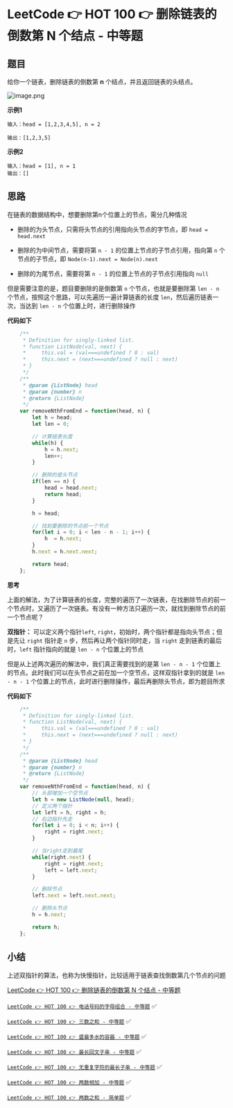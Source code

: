 # LeetCode 👉 HOT 100 👉 删除链表的倒数第 N 个结点 - 中等题

## 题目

给你一个链表，删除链表的倒数第 **n** 个结点，并且返回链表的头结点。


![image.png](https://p9-juejin.byteimg.com/tos-cn-i-k3u1fbpfcp/fc845525125d4fa3878658284fd2ce3e~tplv-k3u1fbpfcp-watermark.image?)

**示例1**

    输入：head = [1,2,3,4,5], n = 2
    
    输出：[1,2,3,5]

**示例2**

    输入：head = [1], n = 1
    输出：[]

## 思路

在链表的数据结构中，想要删除第n个位置上的节点，需分几种情况

- 删除的为头节点，只需将头节点的引用指向头节点的字节点，即 `head = head.next`

- 删除的为中间节点，需要将第 `n - 1` 的位置上节点的子节点引用，指向第 `n` 个节点的子节点，即 `Node(n-1).next = Node(n).next`

- 删除的为尾节点，需要将第 `n - 1` 的位置上节点的子节点引用指向 `null`

但是需要注意的是，题目要删除的是倒数第 `n` 个节点，也就是要删除第 `len - n` 个节点，按照这个思路，可以先遍历一遍计算链表的长度 `len`，然后遍历链表一次，当达到 `len - n` 个位置上时，进行删除操作


**代码如下**

```js
    /**
     * Definition for singly-linked list.
     * function ListNode(val, next) {
     *     this.val = (val===undefined ? 0 : val)
     *     this.next = (next===undefined ? null : next)
     * }
     */
    /**
     * @param {ListNode} head
     * @param {number} n
     * @return {ListNode}
     */
    var removeNthFromEnd = function(head, n) {
        let h = head;
        let len = 0;

        // 计算链表长度
        while(h) {
            h = h.next;
            len++;
        }

        // 删除的是头节点
        if(len == n) {
            head = head.next;
            return head;
        }

        h = head;

        // 找到要删除的节点前一个节点
        for(let i = 0; i < len - n - 1; i++) {
            h  = h.next;
        }
        h.next = h.next.next;

        return head;
    };
```

**思考**

上面的解法，为了计算链表的长度，完整的遍历了一次链表，在找删除节点的前一个节点时，又遍历了一次链表。有没有一种方法只遍历一次，就找到删除节点的前一个节点呢？

**双指针：** 可以定义两个指针`left`, `right`，初始时，两个指针都是指向头节点；但是先让 `right` 指针走 `n` 步，然后再让两个指针同时走，当 `right` 走到链表的最后时，`left` 指针指向的就是  `len - n` 个位置上的节点

但是从上述两次遍历的解法中，我们真正需要找到的是第 `len - n - 1` 个位置上的节点。此时我们可以在头节点之前在加一个空节点，这样双指针拿到的就是 `len - n - 1` 个位置上的节点，此时进行删除操作，最后再删除头节点，即为题目所求

**代码如下**

```js
    /**
     * Definition for singly-linked list.
     * function ListNode(val, next) {
     *     this.val = (val===undefined ? 0 : val)
     *     this.next = (next===undefined ? null : next)
     * }
     */
    /**
     * @param {ListNode} head
     * @param {number} n
     * @return {ListNode}
     */
    var removeNthFromEnd = function(head, n) {
        // 头部增加一个空节点
        let h = new ListNode(null, head);
        // 定义两个指针
        let left = h, right = h;
        // 右边指针先走
        for(let i = 0; i < n; i++) {
            right = right.next;
        }

        // 当right走到最尾
        while(right.next) {
            right = right.next;
            left = left.next;
        }

        // 删除节点
        left.next = left.next.next;

        // 删除头节点
        h = h.next;

        return h;
    };
```

## 小结

上述双指针的算法，也称为快慢指针，比较适用于链表查找倒数第几个节点的问题

[LeetCode 👉 HOT 100 👉 删除链表的倒数第 N 个结点 - 中等题](https://leetcode-cn.com/problems/remove-nth-node-from-end-of-list/)

[`LeetCode 👉 HOT 100 👉 电话号码的字母组合 - 中等题`](https://leetcode-cn.com/problems/letter-combinations-of-a-phone-number/) ✅

[`LeetCode 👉 HOT 100 👉 三数之和 - 中等题`](https://leetcode-cn.com/problems/3sum/) ✅

[`LeetCode 👉 HOT 100 👉 盛最多水的容器 - 中等题`](https://leetcode-cn.com/problems/container-with-most-water/)  ✅

[`LeetCode 👉 HOT 100 👉 最长回文子串 - 中等题`](https://leetcode-cn.com/problems/longest-palindromic-substring/) ✅

[`LeetCode 👉 HOT 100 👉 无重复字符的最长子串 - 中等题`](https://leetcode-cn.com/problems/longest-substring-without-repeating-characters/) ✅

[`LeetCode 👉 HOT 100 👉 两数相加 - 中等题`](https://leetcode-cn.com/problems/add-two-numbers/) ✅

[`LeetCode 👉 HOT 100 👉 两数之和 - 简单题`](https://leetcode-cn.com/problems/two-sum/) ✅